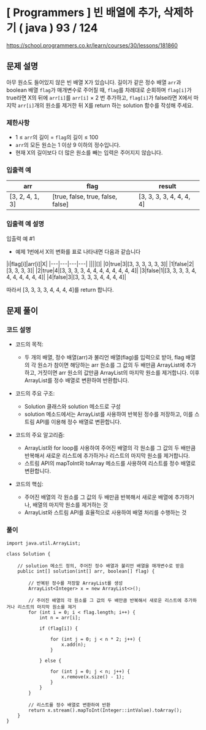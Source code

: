 # [ Programmers ] 빈 배열에 추가, 삭제하기 ( java ) 93 / 124
https://school.programmers.co.kr/learn/courses/30/lessons/181860

## 문제 설명

아무 원소도 들어있지 않은 빈 배열 X가 있습니다. 길이가 같은 정수 배열 `arr`과 boolean 배열 `flag`가 매개변수로 주어질 때, `flag`를 차례대로 순회하며 `flag[i]`가 true라면 X의 뒤에 `arr[i]`를 `arr[i]` × 2 번 추가하고, `flag[i]`가 false라면 X에서 마지막 `arr[i]`개의 원소를 제거한 뒤 X를 return 하는 solution 함수를 작성해 주세요.


### 제한사항

- 1 ≤ `arr`의 길이 = `flag`의 길이 ≤ 100
- `arr`의 모든 원소는 1 이상 9 이하의 정수입니다.
- 현재 X의 길이보다 더 많은 원소를 빼는 입력은 주어지지 않습니다.


### 입출력 예

|arr|flag|result|
|---|---|---|
|[3, 2, 4, 1, 3]|[true, false, true, false, false]|[3, 3, 3, 3, 4, 4, 4, 4]|


### 입출력 예 설명

입출력 예 #1

- 예제 1번에서 X의 변화를 표로 나타내면 다음과 같습니다
    
|i|flag[i]|arr[i]|X|
    |---|---|---|---|
    ||||[]|
    |0|true|3|[3, 3, 3, 3, 3, 3]|
    |1|false|2|[3, 3, 3, 3]|
    |2|true|4|[3, 3, 3, 3, 4, 4, 4, 4, 4, 4, 4, 4]|
    |3|false|1|[3, 3, 3, 3, 4, 4, 4, 4, 4, 4, 4]|
    |4|false|3|[3, 3, 3, 3, 4, 4, 4, 4]|
    
따라서 [3, 3, 3, 3, 4, 4, 4, 4]를 return 합니다.

## 문제 풀이
### 코드 설명
- 코드의 목적:
    
    - 두 개의 배열, 정수 배열(arr)과 불리언 배열(flag)를 입력으로 받아, flag 배열의 각 원소가 참이면 해당하는 arr 원소를 그 값의 두 배만큼 ArrayList에 추가하고, 거짓이면 arr 원소의 값만큼 ArrayList의 마지막 원소를 제거합니다. 이후 ArrayList를 정수 배열로 변환하여 반환합니다.
- 코드의 주요 구조:
    
    - Solution 클래스와 solution 메소드로 구성
    - solution 메소드에서는 ArrayList를 사용하여 반복된 정수를 저장하고, 이를 스트림 API를 이용해 정수 배열로 변환합니다.
- 코드의 주요 알고리즘:
    
    - ArrayList와 for loop를 사용하여 주어진 배열의 각 원소를 그 값의 두 배만큼 반복해서 새로운 리스트에 추가하거나 리스트의 마지막 원소를 제거합니다.
    - 스트림 API의 mapToInt와 toArray 메소드를 사용하여 리스트를 정수 배열로 변환합니다.
- 코드의 핵심:
    
    - 주어진 배열의 각 원소를 그 값의 두 배만큼 반복해서 새로운 배열에 추가하거나, 배열의 마지막 원소를 제거하는 것
    - ArrayList와 스트림 API를 효율적으로 사용하여 배열 처리를 수행하는 것

### 풀이
```
import java.util.ArrayList;

class Solution {

    // solution 메소드 정의, 주어진 정수 배열과 불리언 배열을 매개변수로 받음
    public int[] solution(int[] arr, boolean[] flag) {
        
        // 반복된 정수를 저장할 ArrayList를 생성
        ArrayList<Integer> x = new ArrayList<>();

        // 주어진 배열의 각 원소를 그 값의 두 배만큼 반복해서 새로운 리스트에 추가하거나 리스트의 마지막 원소를 제거
        for (int i = 0; i < flag.length; i++) {
            int n = arr[i];

            if (flag[i]) {

                for (int j = 0; j < n * 2; j++) {
                    x.add(n);
                }
                
            } else {
                
                for (int j = 0; j < n; j++) {
                    x.remove(x.size() - 1);
                }
            }
        }

        // 리스트를 정수 배열로 변환하여 반환
        return x.stream().mapToInt(Integer::intValue).toArray();
    }
}
```

